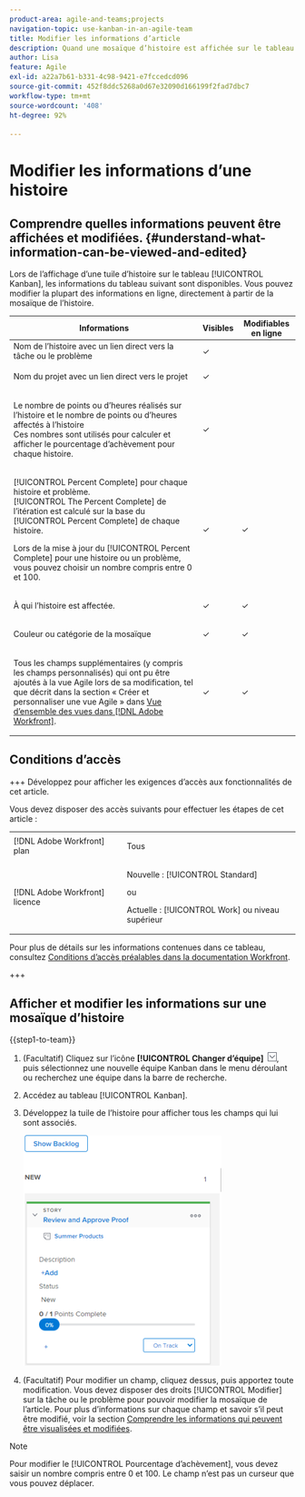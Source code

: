 ```yaml
---
product-area: agile-and-teams;projects
navigation-topic: use-kanban-in-an-agile-team
title: Modifier les informations d’article
description: Quand une mosaïque d’histoire est affichée sur le tableau Kanban, certaines données peuvent être modifiées en ligne, directement à partir de cette mosaïque.
author: Lisa
feature: Agile
exl-id: a22a7b61-b331-4c98-9421-e7fccedcd096
source-git-commit: 452f8ddc5268a0d67e32090d166199f2fad7dbc7
workflow-type: tm+mt
source-wordcount: '408'
ht-degree: 92%

---
```


# Modifier les informations d’une histoire

## Comprendre quelles informations peuvent être affichées et modifiées. {#understand-what-information-can-be-viewed-and-edited}

Lors de l’affichage d’une tuile d’histoire sur le tableau [!UICONTROL Kanban], les informations du tableau suivant sont disponibles. Vous pouvez modifier la plupart des informations en ligne, directement à partir de la mosaïque de l’histoire.

<table style="table-layout:auto"> 
 <col> 
 <col> 
 <col> 
 <thead> 
  <tr> 
   <th><strong>Informations</strong> </th> 
   <th><strong>Visibles</strong> </th> 
   <th><strong>Modifiables en ligne</strong> </th> 
  </tr> 
 </thead> 
 <tbody> 
  <tr> 
   <td>Nom de l’histoire avec un lien direct vers la tâche ou le problème</td> 
   <td>✓</td> 
   <td> </td> 
  </tr> 
  <tr> 
   <td> <p>Nom du projet avec un lien direct vers le projet</p> </td> 
   <td>✓</td> 
   <td> </td> 
  </tr> 
  <tr> 
   <td> <p>Le nombre de points ou d’heures réalisés sur l’histoire et le nombre de points ou d’heures affectés à l’histoire<br>Ces nombres sont utilisés pour calculer et afficher le pourcentage d’achèvement pour chaque histoire.</p> </td> 
   <td>✓</td> 
   <td> </td> 
  </tr> 
  <tr> 
   <td> <p>[!UICONTROL Percent Complete] pour chaque histoire et problème.<br>[!UICONTROL The Percent Complete] de l’itération est calculé sur la base du [!UICONTROL Percent Complete] de chaque histoire.<br></p> <p>Lors de la mise à jour du [!UICONTROL Percent Complete] pour une histoire ou un problème, vous pouvez choisir un nombre compris entre 0 et 100.</p> </td> 
   <td>✓</td> 
   <td>✓</td> 
  </tr> 
  <tr> 
   <td> <p>À qui l’histoire est affectée.</p> </td> 
   <td>✓</td> 
   <td>✓</td> 
  </tr> 
  <tr> 
   <td> <p>Couleur ou catégorie de la mosaïque</p> </td> 
   <td>✓</td> 
   <td>✓</td> 
  </tr> 
  <tr> 
   <td> <p>Tous les champs supplémentaires (y compris les champs personnalisés) qui ont pu être ajoutés à la vue Agile lors de sa modification, tel que décrit dans la section « Créer et personnaliser une vue Agile » dans <a href="../../reports-and-dashboards/reports/reporting-elements/views-overview.md" class="MCXref xref">Vue d’ensemble des vues dans [!DNL Adobe Workfront]</a>.</p> </td> 
   <td>✓</td> 
   <td>✓</td> 
  </tr> 
 </tbody> 
</table>

## Conditions d’accès

+++ Développez pour afficher les exigences d’accès aux fonctionnalités de cet article.

Vous devez disposer des accès suivants pour effectuer les étapes de cet article :

<table style="table-layout:auto"> 
 <col> 
 </col> 
 <col> 
 </col> 
 <tbody> 
  <tr> 
   <td role="rowheader">[!DNL Adobe Workfront] plan</td> 
   <td> <p>Tous</p> </td> 
  </tr> 
  <tr> 
   <td role="rowheader">[!DNL Adobe Workfront] licence</td> 
   <td> <p>Nouvelle : [!UICONTROL Standard]</p> 
   ou
   <p>Actuelle : [!UICONTROL Work] ou niveau supérieur</p> </td> 
  </tr>
 </tbody> 
</table>

Pour plus de détails sur les informations contenues dans ce tableau, consultez [Conditions d’accès préalables dans la documentation Workfront](/help/quicksilver/administration-and-setup/add-users/access-levels-and-object-permissions/access-level-requirements-in-documentation.md).

+++

## Afficher et modifier les informations sur une mosaïque d’histoire

{{step1-to-team}}

1. (Facultatif) Cliquez sur l’icône **[!UICONTROL Changer d’équipe]** ![Icône Changer d’équipe](assets/switch-team-icon.png), puis sélectionnez une nouvelle équipe Kanban dans le menu déroulant ou recherchez une équipe dans la barre de recherche.

1. Accédez au tableau [!UICONTROL Kanban].
1. Développez la tuile de l’histoire pour afficher tous les champs qui lui sont associés.

   ![](assets/story-expanded-on-kanban-board-2021-350x405.png)

1. (Facultatif) Pour modifier un champ, cliquez dessus, puis apportez toute modification.
Vous devez disposer des droits [!UICONTROL Modifier] sur la tâche ou le problème pour pouvoir modifier la mosaïque de l’article.
Pour plus d’informations sur chaque champ et savoir s’il peut être modifié, voir la section [Comprendre les informations qui peuvent être visualisées et modifiées](#understand-what-information-can-be-viewed-and-edited).

>[!NOTE]
>
>Pour modifier le [!UICONTROL Pourcentage d’achèvement], vous devez saisir un nombre compris entre 0 et 100. Le champ n’est pas un curseur que vous pouvez déplacer.
